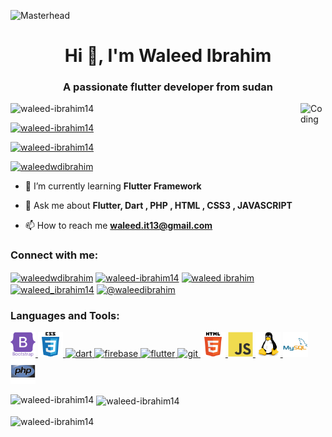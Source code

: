 ![Masterhead](https://1.bp.blogspot.com/-7A4WynwLsMw/XbBpCXG8fHI/AAAAAAAAMt4/uOa1bpLskYgrwGbllhSu2SDj_Mig8SXJQCLcBGAsYHQ/s1600/2000_600px.gif)
<h1 align="center">Hi 👋, I'm Waleed Ibrahim</h1>
<h3 align="center">A passionate flutter developer from sudan</h3>
<img align="right" alt="Coding" width="40" sre="https://c.tenor.com/2uyENRmiUt0AAAAM/coding.gif">
<p align="left"> <img src="https://komarev.com/ghpvc/?username=waleed-ibrahim14&label=Profile%20views&color=0e75b6&style=flat" alt="waleed-ibrahim14" /> </p>

<p align="left"> <a href="https://github.com/ryo-ma/github-profile-trophy"><img src="https://github-profile-trophy.vercel.app/?username=waleed-ibrahim14" alt="waleed-ibrahim14" /></a> </p>
<p align="left"> <a href="https://github-profile-trophy.vercel.app/?username=waleed-ibrahim14"><img src="https://github.com/waleed-ibrahim14/github-profile-trophy" alt="waleed-ibrahim14" /></a> </p>

<p align="left"> <a href="https://twitter.com/waleedwdibrahim" target="blank"><img src="https://img.shields.io/twitter/follow/waleedwdibrahim?logo=twitter&style=for-the-badge" alt="waleedwdibrahim" /></a> </p>

- 🌱 I’m currently learning **Flutter Framework**

- 💬 Ask me about **Flutter, Dart , PHP , HTML , CSS3 , JAVASCRIPT**

- 📫 How to reach me **waleed.it13@gmail.com**

<h3 align="left">Connect with me:</h3>
<p align="left">
<a href="https://twitter.com/waleedwdibrahim" target="blank"><img align="center" src="https://raw.githubusercontent.com/rahuldkjain/github-profile-readme-generator/master/src/images/icons/Social/twitter.svg" alt="waleedwdibrahim" height="30" width="40" /></a>
<a href="https://linkedin.com/in/waleed-ibrahim14" target="blank"><img align="center" src="https://raw.githubusercontent.com/rahuldkjain/github-profile-readme-generator/master/src/images/icons/Social/linked-in-alt.svg" alt="waleed-ibrahim14" height="30" width="40" /></a>
<a href="https://fb.com/waleed ibrahim" target="blank"><img align="center" src="https://raw.githubusercontent.com/rahuldkjain/github-profile-readme-generator/master/src/images/icons/Social/facebook.svg" alt="waleed ibrahim" height="30" width="40" /></a>
<a href="https://instagram.com/waleed_ibrahim14" target="blank"><img align="center" src="https://raw.githubusercontent.com/rahuldkjain/github-profile-readme-generator/master/src/images/icons/Social/instagram.svg" alt="waleed_ibrahim14" height="30" width="40" /></a>
<a href="https://hashnode.com/@waleedibrahim" target="blank"><img align="center" src="https://raw.githubusercontent.com/rahuldkjain/github-profile-readme-generator/master/src/images/icons/Social/hashnode.svg" alt="@waleedibrahim" height="30" width="40" /></a>
</p>

<h3 align="left">Languages and Tools:</h3>
<p align="left"> <a href="https://getbootstrap.com" target="_blank" rel="noreferrer"> <img src="https://raw.githubusercontent.com/devicons/devicon/master/icons/bootstrap/bootstrap-plain-wordmark.svg" alt="bootstrap" width="40" height="40"/> </a> <a href="https://www.w3schools.com/css/" target="_blank" rel="noreferrer"> <img src="https://raw.githubusercontent.com/devicons/devicon/master/icons/css3/css3-original-wordmark.svg" alt="css3" width="40" height="40"/> </a> <a href="https://dart.dev" target="_blank" rel="noreferrer"> <img src="https://www.vectorlogo.zone/logos/dartlang/dartlang-icon.svg" alt="dart" width="40" height="40"/> </a> <a href="https://firebase.google.com/" target="_blank" rel="noreferrer"> <img src="https://www.vectorlogo.zone/logos/firebase/firebase-icon.svg" alt="firebase" width="40" height="40"/> </a> <a href="https://flutter.dev" target="_blank" rel="noreferrer"> <img src="https://www.vectorlogo.zone/logos/flutterio/flutterio-icon.svg" alt="flutter" width="40" height="40"/> </a> <a href="https://git-scm.com/" target="_blank" rel="noreferrer"> <img src="https://www.vectorlogo.zone/logos/git-scm/git-scm-icon.svg" alt="git" width="40" height="40"/> </a> <a href="https://www.w3.org/html/" target="_blank" rel="noreferrer"> <img src="https://raw.githubusercontent.com/devicons/devicon/master/icons/html5/html5-original-wordmark.svg" alt="html5" width="40" height="40"/> </a> <a href="https://developer.mozilla.org/en-US/docs/Web/JavaScript" target="_blank" rel="noreferrer"> <img src="https://raw.githubusercontent.com/devicons/devicon/master/icons/javascript/javascript-original.svg" alt="javascript" width="40" height="40"/> </a> <a href="https://www.linux.org/" target="_blank" rel="noreferrer"> <img src="https://raw.githubusercontent.com/devicons/devicon/master/icons/linux/linux-original.svg" alt="linux" width="40" height="40"/> </a> <a href="https://www.mysql.com/" target="_blank" rel="noreferrer"> <img src="https://raw.githubusercontent.com/devicons/devicon/master/icons/mysql/mysql-original-wordmark.svg" alt="mysql" width="40" height="40"/> </a> <a href="https://www.php.net" target="_blank" rel="noreferrer"> <img src="https://raw.githubusercontent.com/devicons/devicon/master/icons/php/php-original.svg" alt="php" width="40" height="40"/> </a> </p>

<p><img align="left" src="https://github-readme-stats.vercel.app/api/top-langs?username=waleed-ibrahim14&show_icons=true&locale=en&layout=compact" alt="waleed-ibrahim14" /></p>

<p>&nbsp;<img align="center" src="https://github-readme-stats.vercel.app/api?username=waleed-ibrahim14&show_icons=true&locale=en" alt="waleed-ibrahim14" /></p>

<p><img align="center" src="https://github-readme-streak-stats.herokuapp.com/?user=waleed-ibrahim14&" alt="waleed-ibrahim14" /></p>
